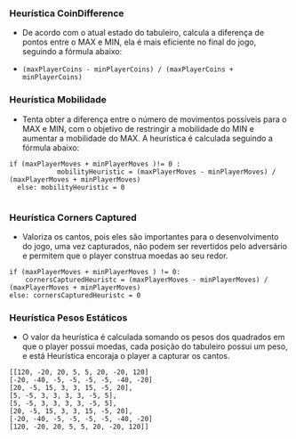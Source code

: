 ### Heurística CoinDifference
 - De acordo com o atual estado do tabuleiro, calcula a diferença de pontos entre o MAX e MIN, ela é mais eficiente no final do jogo, seguindo a fórmula abaixo:

- `(maxPlayerCoins - minPlayerCoins) / (maxPlayerCoins + minPlayerCoins)`


### Heurística Mobilidade 
- Tenta obter a diferença entre o número de movimentos possíveis para o MAX e MIN, com o objetivo de restringir a mobilidade do MIN e aumentar a mobilidade do MAX. A heurística é calculada seguindo a fórmula abaixo: 

```
if (maxPlayerMoves + minPlayerMoves )!= 0 :
            mobilityHeuristic = (maxPlayerMoves - minPlayerMoves) / (maxPlayerMoves + minPlayerMoves)
  else: mobilityHeuristic = 0
  
```

### Heurística Corners Captured
- Valoriza os cantos, pois eles são importantes para o desenvolvimento do jogo, uma vez capturados, não podem ser revertidos pelo adversário e permitem que o player construa moedas ao seu redor.

```
if (maxPlayerMoves + minPlayerMoves ) != 0:
    cornersCapturedHeuristc = (maxPlayerMoves - minPlayerMoves) / (maxPlayerMoves + minPlayerMoves)
else: cornersCapturedHeuristc = 0 

```

 ### Heurística Pesos Estáticos
 - O valor da heurística é calculada somando os pesos dos quadrados em que o player possui moedas, cada posição do tabuleiro possui um peso, e está
 Heurística encoraja o player a capturar os cantos.

````
[[120, -20, 20, 5, 5, 20, -20, 120]
[-20, -40, -5, -5, -5, -5, -40, -20]
[20, -5, 15, 3, 3, 15, -5, 20],
[5, -5, 3, 3, 3, 3, -5, 5],
[5, -5, 3, 3, 3, 3, -5, 5],
[20, -5, 15, 3, 3, 15, -5, 20],
[-20, -40, -5, -5, -5, -5, -40, -20]
[120, -20, 20, 5, 5, 20, -20, 120]]

````

    
